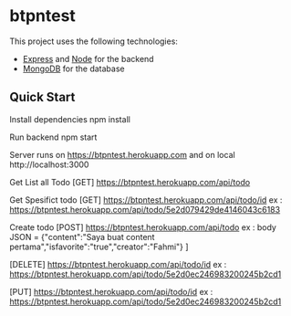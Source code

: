 # btpntest

This project uses the following technologies:
- [Express](http://expressjs.com/) and [Node](https://nodejs.org/en/) for the backend
- [MongoDB](https://www.mongodb.com/) for the database

## Quick Start
Install dependencies
npm install

Run backend
npm start

Server runs on https://btpntest.herokuapp.com and on local  http://localhost:3000

Get List all Todo 
[GET] https://btpntest.herokuapp.com/api/todo 

Get Spesifict todo 
[GET] https://btpntest.herokuapp.com/api/todo/id
ex : https://btpntest.herokuapp.com/api/todo/5e2d079429de4146043c6183

Create todo
[POST] https://btpntest.herokuapp.com/api/todo
ex : body JSON = {"content":"Saya buat content pertama","isfavorite":"true","creator":"Fahmi"} ]

[DELETE] https://btpntest.herokuapp.com/api/todo/id 
ex : https://btpntest.herokuapp.com/api/todo/5e2d0ec246983200245b2cd1

[PUT] https://btpntest.herokuapp.com/api/todo/id 
ex : https://btpntest.herokuapp.com/api/todo/5e2d0ec246983200245b2cd1


